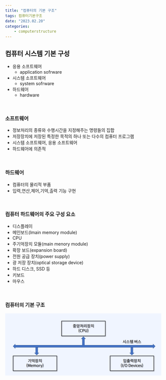 ```yaml
---
title: "컴퓨터의 기본 구조"
tags: 컴퓨터기본구조 
date: "2023.02.20"
categories: 
    - computerstructure
---
```


## 컴퓨터 시스템 기본 구성
- 응용 소프트웨어
    - application sofrware
- 시스템 소프트웨어
    - system sofrware
- 하드웨어
    - hardware

<br>

### 소프트웨어
- 정보처리의 종류와 수행시간을 지정해주는 명령들의 집합
- 저장장치에 저장된 특정한 목적의 하나 또는 다수의 컴퓨터 프로그램
- 시스템 소프트웨어, 응용 소프트웨어
- 하드웨어에 의존적

<br>

### 하드웨어
- 컴퓨터의 물리적 부품
- 입력,연산,제어,기억,출력 기능 구현

<br>

### 컴퓨터 하드웨어의 주요 구성 요소
- 디스플레이
- 메인보드(lmain memory module)
- CPU
- 주기억장치 모듈(main menory module)
- 확장 보드(expansion board)
- 전원 공급 장치(power supply)
- 광 저장 장치(optical storage device)
- 하드 디스크, SSD 등
- 키보드
- 마우스

<br>

### 컴퓨터의 기본 구조

![](/assets/images/20230220-1.PNG)

<br>

